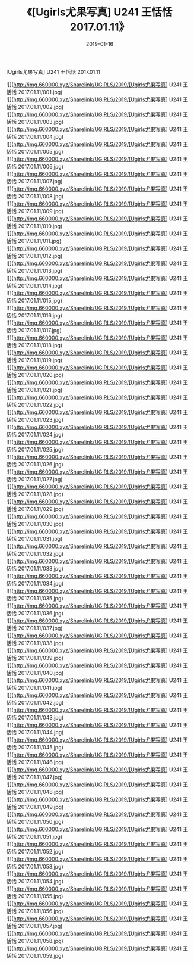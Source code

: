 ﻿---
layout: post
title:  《[Ugirls尤果写真] U241 王恬恬 2017.01.11》
date:   2019-01-16
img: http://img.660000.xyz/Sharelink/UGIRLS/2019/[Ugirls尤果写真] U241 王恬恬 2017.01.11/000.jpg
categories: [美女, 清纯, 唯美]
---

[Ugirls尤果写真] U241 王恬恬 2017.01.11

 ![](http://img.660000.xyz/Sharelink/UGIRLS/2019/[Ugirls尤果写真] U241 王恬恬 2017.01.11/001.jpg) <br>![](http://img.660000.xyz/Sharelink/UGIRLS/2019/[Ugirls尤果写真] U241 王恬恬 2017.01.11/002.jpg) <br>![](http://img.660000.xyz/Sharelink/UGIRLS/2019/[Ugirls尤果写真] U241 王恬恬 2017.01.11/003.jpg) <br>![](http://img.660000.xyz/Sharelink/UGIRLS/2019/[Ugirls尤果写真] U241 王恬恬 2017.01.11/004.jpg) <br>![](http://img.660000.xyz/Sharelink/UGIRLS/2019/[Ugirls尤果写真] U241 王恬恬 2017.01.11/005.jpg) <br>![](http://img.660000.xyz/Sharelink/UGIRLS/2019/[Ugirls尤果写真] U241 王恬恬 2017.01.11/006.jpg) <br>![](http://img.660000.xyz/Sharelink/UGIRLS/2019/[Ugirls尤果写真] U241 王恬恬 2017.01.11/007.jpg) <br>![](http://img.660000.xyz/Sharelink/UGIRLS/2019/[Ugirls尤果写真] U241 王恬恬 2017.01.11/008.jpg) <br>![](http://img.660000.xyz/Sharelink/UGIRLS/2019/[Ugirls尤果写真] U241 王恬恬 2017.01.11/009.jpg) <br>![](http://img.660000.xyz/Sharelink/UGIRLS/2019/[Ugirls尤果写真] U241 王恬恬 2017.01.11/010.jpg) <br>![](http://img.660000.xyz/Sharelink/UGIRLS/2019/[Ugirls尤果写真] U241 王恬恬 2017.01.11/011.jpg) <br>![](http://img.660000.xyz/Sharelink/UGIRLS/2019/[Ugirls尤果写真] U241 王恬恬 2017.01.11/012.jpg) <br>![](http://img.660000.xyz/Sharelink/UGIRLS/2019/[Ugirls尤果写真] U241 王恬恬 2017.01.11/013.jpg) <br>![](http://img.660000.xyz/Sharelink/UGIRLS/2019/[Ugirls尤果写真] U241 王恬恬 2017.01.11/014.jpg) <br>![](http://img.660000.xyz/Sharelink/UGIRLS/2019/[Ugirls尤果写真] U241 王恬恬 2017.01.11/015.jpg) <br>![](http://img.660000.xyz/Sharelink/UGIRLS/2019/[Ugirls尤果写真] U241 王恬恬 2017.01.11/016.jpg) <br>![](http://img.660000.xyz/Sharelink/UGIRLS/2019/[Ugirls尤果写真] U241 王恬恬 2017.01.11/017.jpg) <br>![](http://img.660000.xyz/Sharelink/UGIRLS/2019/[Ugirls尤果写真] U241 王恬恬 2017.01.11/018.jpg) <br>![](http://img.660000.xyz/Sharelink/UGIRLS/2019/[Ugirls尤果写真] U241 王恬恬 2017.01.11/019.jpg) <br>![](http://img.660000.xyz/Sharelink/UGIRLS/2019/[Ugirls尤果写真] U241 王恬恬 2017.01.11/020.jpg) <br>![](http://img.660000.xyz/Sharelink/UGIRLS/2019/[Ugirls尤果写真] U241 王恬恬 2017.01.11/021.jpg) <br>![](http://img.660000.xyz/Sharelink/UGIRLS/2019/[Ugirls尤果写真] U241 王恬恬 2017.01.11/022.jpg) <br>![](http://img.660000.xyz/Sharelink/UGIRLS/2019/[Ugirls尤果写真] U241 王恬恬 2017.01.11/023.jpg) <br>![](http://img.660000.xyz/Sharelink/UGIRLS/2019/[Ugirls尤果写真] U241 王恬恬 2017.01.11/024.jpg) <br>![](http://img.660000.xyz/Sharelink/UGIRLS/2019/[Ugirls尤果写真] U241 王恬恬 2017.01.11/025.jpg) <br>![](http://img.660000.xyz/Sharelink/UGIRLS/2019/[Ugirls尤果写真] U241 王恬恬 2017.01.11/026.jpg) <br>![](http://img.660000.xyz/Sharelink/UGIRLS/2019/[Ugirls尤果写真] U241 王恬恬 2017.01.11/027.jpg) <br>![](http://img.660000.xyz/Sharelink/UGIRLS/2019/[Ugirls尤果写真] U241 王恬恬 2017.01.11/028.jpg) <br>![](http://img.660000.xyz/Sharelink/UGIRLS/2019/[Ugirls尤果写真] U241 王恬恬 2017.01.11/029.jpg) <br>![](http://img.660000.xyz/Sharelink/UGIRLS/2019/[Ugirls尤果写真] U241 王恬恬 2017.01.11/030.jpg) <br>![](http://img.660000.xyz/Sharelink/UGIRLS/2019/[Ugirls尤果写真] U241 王恬恬 2017.01.11/031.jpg) <br>![](http://img.660000.xyz/Sharelink/UGIRLS/2019/[Ugirls尤果写真] U241 王恬恬 2017.01.11/032.jpg) <br>![](http://img.660000.xyz/Sharelink/UGIRLS/2019/[Ugirls尤果写真] U241 王恬恬 2017.01.11/033.jpg) <br>![](http://img.660000.xyz/Sharelink/UGIRLS/2019/[Ugirls尤果写真] U241 王恬恬 2017.01.11/034.jpg) <br>![](http://img.660000.xyz/Sharelink/UGIRLS/2019/[Ugirls尤果写真] U241 王恬恬 2017.01.11/035.jpg) <br>![](http://img.660000.xyz/Sharelink/UGIRLS/2019/[Ugirls尤果写真] U241 王恬恬 2017.01.11/036.jpg) <br>![](http://img.660000.xyz/Sharelink/UGIRLS/2019/[Ugirls尤果写真] U241 王恬恬 2017.01.11/037.jpg) <br>![](http://img.660000.xyz/Sharelink/UGIRLS/2019/[Ugirls尤果写真] U241 王恬恬 2017.01.11/038.jpg) <br>![](http://img.660000.xyz/Sharelink/UGIRLS/2019/[Ugirls尤果写真] U241 王恬恬 2017.01.11/039.jpg) <br>![](http://img.660000.xyz/Sharelink/UGIRLS/2019/[Ugirls尤果写真] U241 王恬恬 2017.01.11/040.jpg) <br>![](http://img.660000.xyz/Sharelink/UGIRLS/2019/[Ugirls尤果写真] U241 王恬恬 2017.01.11/041.jpg) <br>![](http://img.660000.xyz/Sharelink/UGIRLS/2019/[Ugirls尤果写真] U241 王恬恬 2017.01.11/042.jpg) <br>![](http://img.660000.xyz/Sharelink/UGIRLS/2019/[Ugirls尤果写真] U241 王恬恬 2017.01.11/043.jpg) <br>![](http://img.660000.xyz/Sharelink/UGIRLS/2019/[Ugirls尤果写真] U241 王恬恬 2017.01.11/044.jpg) <br>![](http://img.660000.xyz/Sharelink/UGIRLS/2019/[Ugirls尤果写真] U241 王恬恬 2017.01.11/045.jpg) <br>![](http://img.660000.xyz/Sharelink/UGIRLS/2019/[Ugirls尤果写真] U241 王恬恬 2017.01.11/046.jpg) <br>![](http://img.660000.xyz/Sharelink/UGIRLS/2019/[Ugirls尤果写真] U241 王恬恬 2017.01.11/047.jpg) <br>![](http://img.660000.xyz/Sharelink/UGIRLS/2019/[Ugirls尤果写真] U241 王恬恬 2017.01.11/048.jpg) <br>![](http://img.660000.xyz/Sharelink/UGIRLS/2019/[Ugirls尤果写真] U241 王恬恬 2017.01.11/049.jpg) <br>![](http://img.660000.xyz/Sharelink/UGIRLS/2019/[Ugirls尤果写真] U241 王恬恬 2017.01.11/050.jpg) <br>![](http://img.660000.xyz/Sharelink/UGIRLS/2019/[Ugirls尤果写真] U241 王恬恬 2017.01.11/051.jpg) <br>![](http://img.660000.xyz/Sharelink/UGIRLS/2019/[Ugirls尤果写真] U241 王恬恬 2017.01.11/052.jpg) <br>![](http://img.660000.xyz/Sharelink/UGIRLS/2019/[Ugirls尤果写真] U241 王恬恬 2017.01.11/053.jpg) <br>![](http://img.660000.xyz/Sharelink/UGIRLS/2019/[Ugirls尤果写真] U241 王恬恬 2017.01.11/054.jpg) <br>![](http://img.660000.xyz/Sharelink/UGIRLS/2019/[Ugirls尤果写真] U241 王恬恬 2017.01.11/055.jpg) <br>![](http://img.660000.xyz/Sharelink/UGIRLS/2019/[Ugirls尤果写真] U241 王恬恬 2017.01.11/056.jpg) <br>![](http://img.660000.xyz/Sharelink/UGIRLS/2019/[Ugirls尤果写真] U241 王恬恬 2017.01.11/057.jpg) <br>![](http://img.660000.xyz/Sharelink/UGIRLS/2019/[Ugirls尤果写真] U241 王恬恬 2017.01.11/058.jpg) <br>![](http://img.660000.xyz/Sharelink/UGIRLS/2019/[Ugirls尤果写真] U241 王恬恬 2017.01.11/059.jpg) <br>